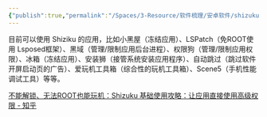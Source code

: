```yaml
---
{"publish":true,"permalink":"/Spaces/3-Resource/软件梳理/安卓软件/shizuku.md","description":"Using system APIs directly with adb/root privileges from normal apps through a Java process started with app_process.","created":"2024-04-13T22:16:30.978+08:00","modified":"2025-07-15T20:56:49.967+08:00","published":"2025-07-15T20:56:49.967+08:00","tags":["github开源","安卓软件"],"cssclasses":""}
---
```



目前可以使用 Shiziku 的应用，比如小黑屋（冻结应用）、LSPatch（免ROOT使用 Lsposed框架）、黑域（管理/限制应用后台进程）、权限狗（管理/限制应用权限）、冰箱（冻结应用）、安装狮（接管系统安装应用程序）、自动跳过（跳过软件开屏启动页的广告）、爱玩机工具箱（综合性的玩机工具箱）、Scene5（手机性能调试工具）等等。

[不能解锁、无法ROOT也能玩机：Shizuku 基础使用攻略：让应用直接使用高级权限 - 知乎](https://zhuanlan.zhihu.com/p/654037213)